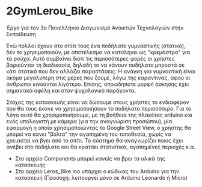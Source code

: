 # 2GymLerou_Bike
Έργο για τον 3ο Πανελλήνιο Διαγωνισμό Ανοικτών Τεχνολογιών στην Εκπαίδευση

Ενώ πολλοί έχουν στο σπίτι τους ένα ποδήλατο γυμναστικής (στατικό), δεν το χρησιμοποιούν, με αποτέλεσμα να καταλήγει ως "κρεμάστρα" 
για τα ρούχα. Αυτό συμβαίνει διότι τις περισσότερες φορές οι χρήστες βαριούνται τη διαδικασία, δηλαδή το να κάνουν  ποδήλατο μπροστά 
σε κάτι στατικό που δεν αλλάζει παραστάσεις. Η ανάγκη για γυμναστική είναι ακόμα μεγαλύτερη στις μέρες που ζούμε, λόγω της καραντίνας, 
αφού οι άνθρωποι κινούνται λιγότερο. Επίσης, οποιοδήποτε μορφή άσκησης έχει σημαντικά οφέλη και στον ψυχολογικό παράγοντα.

Στόχος της κατασκευής είναι να δώσουμε στους χρήστες το ενδιαφέρον που θα τους έκανε να χρησιμοποιήσουν το ποδήλατο περισσότερο. 
Για το λόγο αυτό θα χρησιμοποιήσουμε, με τη βοήθεια της πλακέτας arduino και ενός υπολογιστή με κάμερα (για την αναγνώριση προσώπου), 
μία εφαρμογή η οποία χρησιμοποιώντας το Google Street View, ο χρήστης θα μπορεί να κάνει "βόλτα" την αγαπημένη του τοποθεσία, 
χωρίς να χρειαστεί να βγει από το σπίτι. Το σύστημα θα αναγνωρίζει ποιος έχει ανέβει στο ποδήλατο και θα κρατάει στατιστικά, 
αγαπημένες περιοχές κ.α.

* Στο αρχείο Components μπορεί κανείς να βρει τα υλικά της κατασκευής
* Στο αρχείο Leros_Bike.ino υπάρχει ο κώδικας του Arduino για την κατασκευή (Προσοχή: λειτουργεί μόνο σε Arduino Leonardo ή Micro)
